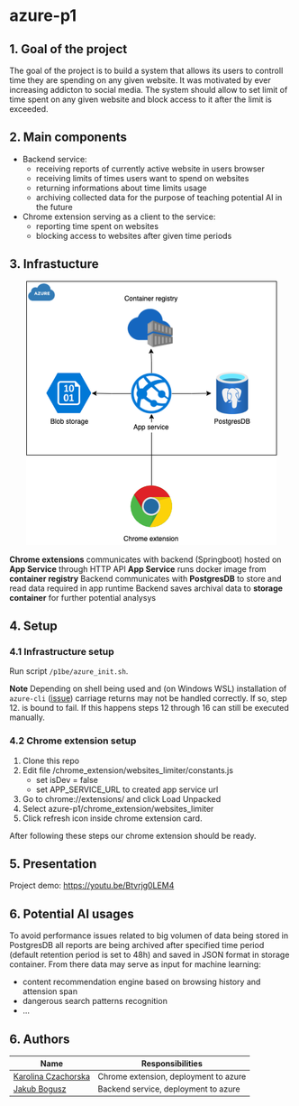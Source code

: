 # azure-p1

## 1. Goal of the project

The goal of the project is to build a system that allows its users to controll time they are spending on any given website.
It was motivated by ever increasing addicton to social media.
The system should allow to set limit of time spent on any given website and block access to it after the limit is exceeded.

## 2. Main components

- Backend service:
  - receiving reports of currently active website in users browser
  - receiving limits of times users want to spend on websites
  - returning informations about time limits usage
  - archiving collected data for the purpose of teaching potential AI in the future
- Chrome extension serving as a client to the service:
  - reporting time spent on websites
  - blocking access to websites after given time periods

## 3. Infrastucture

<p align="center">
  <img src="https://github.com/boguszj/azure-p1/blob/main/assets/infra.drawio.png" alt="Infrastructure diagram"/>
</p>

**Chrome extensions** communicates with backend (Springboot) hosted on **App Service** through HTTP API
**App Service** runs docker image from **container registry**
Backend communicates with **PostgresDB** to store and read data required in app runtime
Backend saves archival data to **storage container** for further potential analysys

## 4. Setup

### 4.1 Infrastructure setup

Run script ``/p1be/azure_init.sh``.

**Note** Depending on shell being used and (on Windows WSL) installation of ``azure-cli`` ([issue](https://github.com/Azure/azure-cli/issues/15745))
carriage returns may not be handled correctly. If so, step 12. is bound to fail. If this happens steps 12 through 16 can still be executed manually.

### 4.2 Chrome extension setup
1. Clone this repo
2. Edit file /chrome_extension/websites_limiter/constants.js
   - set isDev = false
   - set APP_SERVICE_URL to created app service url 
3. Go to chrome://extensions/ and click Load Unpacked
4. Select azure-p1/chrome_extension/websites_limiter
5. Click refresh icon inside chrome extension card.

After following these steps our chrome extension should be ready.

## 5. Presentation

Project demo: https://youtu.be/Btvrjg0LEM4

## 6. Potential AI usages

To avoid performance issues related to big volumen of data being stored in PostgresDB all reports are being archived after specified time period
(default retention period is set to 48h) and saved in JSON format in storage container. From there data may serve as input for machine learning:

- content recommendation engine based on browsing history and attension span
- dangerous search patterns recognition
- ...
  
## 6. Authors
  
| Name                                                  | Responsibilities                      |
|-------------------------------------------------------|---------------------------------------|
| [Karolina Czachorska](https://github.com/karolina-cz) | Chrome extension, deployment to azure |
| [Jakub Bogusz](https://github.com/boguszj)            | Backend service, deployment to azure  |
